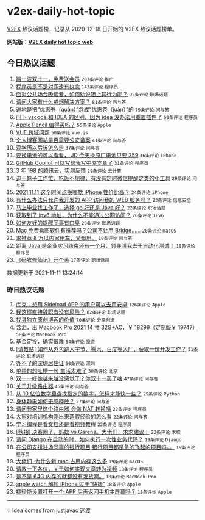 # v2ex-daily-hot-topic

[V2EX](https://www.v2ex.com/) 热议话题榜，记录从 2020-12-18 日开始的 V2EX 热议话题榜单。

**网站版：[V2EX daily hot topic web](https://boojack.github.io/v2ex-daily-hot-topic-web/)**

## 今日热议话题

<!-- TODAY BEGIN -->

1. [蹭一波双十一，免费送会员](https://www.v2ex.com/t/814581) `207条评论` `推广`
1. [程序员是不是对网速有执念](https://www.v2ex.com/t/814571) `143条评论` `程序员`
1. [面对公共场合吸烟者，如何劝说阻止其行为呢？](https://www.v2ex.com/t/814665) `92条评论` `职场话题`
1. [请问大家有什么戒烟解决方案？](https://www.v2ex.com/t/814576) `81条评论` `问与答`
1. [遍地是把“优惠券（quàn）”念成“优惠卷（juàn）”的](https://www.v2ex.com/t/814715) `79条评论` `问与答`
1. [问下 vscode 和 IDEA 的区别，因为 idea 没办法用重置插件了](https://www.v2ex.com/t/814633) `60条评论` `程序员`
1. [Apple Pencil 值得买吗？](https://www.v2ex.com/t/814587) `55条评论` `Apple`
1. [VUE 跨域问题](https://www.v2ex.com/t/814698) `50条评论` `Vue.js`
1. [个人博客网站是否需要公安备案](https://www.v2ex.com/t/814614) `41条评论` `问与答`
1. [没学历以后该怎么走](https://www.v2ex.com/t/814574) `37条评论` `问与答`
1. [要换电池的可以看看， JD 今天换原厂电池只要 359](https://www.v2ex.com/t/814676) `36条评论` `iPhone`
1. [GitHub Copilot 可以写帮我写中文文章了](https://www.v2ex.com/t/814689) `31条评论` `程序员`
1. [3 年 198 的腾讯云，实测反馈](https://www.v2ex.com/t/814708) `29条评论` `云计算`
1. [迫于妹子工作忙，吃饭不规律，有没有定时微信提醒之类的小工具](https://www.v2ex.com/t/814697) `29条评论` `问与答`
1. [2021.11.11 这个时间点换哪款 iPhone 性价比高？](https://www.v2ex.com/t/814727) `24条评论` `iPhone`
1. [有什么办法只允许我开发的 APP 访问我的 WEB 服务吗？](https://www.v2ex.com/t/814636) `23条评论` `信息安全`
1. [马上毕业找工作了，选择 go 好还是 Java 好？](https://www.v2ex.com/t/814711) `22条评论` `职场话题`
1. [获取到了 ipv6 地址，为什么不能通过公网访问？](https://www.v2ex.com/t/814699) `20条评论` `IPv6`
1. [如何友好的提醒同事有口臭](https://www.v2ex.com/t/814654) `20条评论` `职场话题`
1. [Mac 免费看图软件有推荐吗？公司不让用 Bridge……](https://www.v2ex.com/t/814611) `20条评论` `macOS`
1. [求推荐 8 万以内家用车，父母用。](https://www.v2ex.com/t/814607) `19条评论` `问与答`
1. [距离 Java 是企业实习结束还有一个月，领导叫我去干自动化测试！](https://www.v2ex.com/t/814738) `18条评论` `程序员`
1. [《码农修仙记》开个头](https://www.v2ex.com/t/814731) `17条评论` `职场话题`

数据更新于 2021-11-11 13:24:14

<!-- TODAY END -->

### 昨日热议话题

<!-- YESTERDAY BEGIN -->

1. [库克：想用 Sideload APP 的用户可以去用安卓](https://www.v2ex.com/t/814382) `126条评论` `Apple`
1. [我这样直接辞职有没有风险？](https://www.v2ex.com/t/814338) `82条评论` `职场话题`
1. [找寻独立原创博客的价值](https://www.v2ex.com/t/814316) `70条评论` `分享创造`
1. [含泪，出 Macbook Pro 2021 14 寸 32G+AC，￥ 18299（定制版￥ 19747）](https://www.v2ex.com/t/814332) `58条评论` `MacBook Pro`
1. [基金定投，确实很难](https://www.v2ex.com/t/814341) `54条评论` `投资`
1. [[请教贴] 如何从外包跳入字节、腾讯、百度等大厂，获取一份开发工作？](https://www.v2ex.com/t/814309) `51条评论` `职场话题`
1. [办不了的深圳居住证](https://www.v2ex.com/t/814362) `50条评论` `深圳`
1. [单纯的想吐槽一句 生活太难了](https://www.v2ex.com/t/814406) `50条评论` `北京`
1. [双十一好像越来越没感觉了？你双十一买了啥](https://www.v2ex.com/t/814437) `47条评论` `问与答`
1. [关于升级路由器](https://www.v2ex.com/t/814311) `45条评论` `问与答`
1. [从 10 亿位数字里查找指定的数字，怎样才能快一些？](https://www.v2ex.com/t/814478) `29条评论` `Python`
1. [身体静电如何无感释放？](https://www.v2ex.com/t/814531) `27条评论` `问与答`
1. [请问我家里这个路由器 会做 NAT 转换吗](https://www.v2ex.com/t/814494) `22条评论` `程序员`
1. [大家对培训机构刚出来造假经验的怎么看](https://www.v2ex.com/t/814458) `22条评论` `问与答`
1. [学习编程是看文档还是看视频教程](https://www.v2ex.com/t/814423) `22条评论` `程序员`
1. [[秋招] 决赛圈了，蚂蚁 vs Garena。大佬们，求求建议！](https://www.v2ex.com/t/814337) `22条评论` `求职`
1. [请问 Django 在启动的时，如何执行一次性业务代码？](https://www.v2ex.com/t/814479) `19条评论` `Django`
1. [在公司支援驻场同事的银行项目,银行项目都是急的飞起的项目吗。。](https://www.v2ex.com/t/814374) `19条评论` `程序员`
1. [大佬们, 为什么新 mac 占用内存这么多](https://www.v2ex.com/t/814344) `19条评论` `macOS`
1. [请教一下各位，关于如何实现文章转为视频](https://www.v2ex.com/t/814411) `18条评论` `程序员`
1. [是不是 64G 内存的就都没有发货啊。](https://www.v2ex.com/t/814394) `18条评论` `MacBook Pro`
1. [apple watch 解锁 iPhone 过于“快捷”](https://www.v2ex.com/t/814348) `18条评论` `Apple`
1. [捷径能设置打开一个 APP 后再返回手机主屏幕吗？](https://www.v2ex.com/t/814314) `18条评论` `Apple`

<!-- YESTERDAY END -->

---

💡 Idea comes from [justjavac 迷渡](https://github.com/justjavac/)
